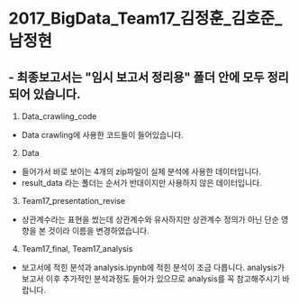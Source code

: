 # 2017_BigData_Team17_김정훈_김호준_남정현

## - 최종보고서는 "임시 보고서 정리용" 폴더 안에 모두 정리되어 있습니다.

1) Data_crawling_code
- Data crawling에 사용한 코드들이 들어있습니다.

2) Data
- 들어가서 바로 보이는 4개의 zip파일이 실제 분석에 사용한 데이터입니다.
- result_data 라는 폴더는 순서가 반대이지만 사용하지 않은 데이터입니다.

3) Team17_presentation_revise
- 상관계수라는 표현을 썼는데 상관계수와 유사하지만 상관계수 정의가 아닌 단순 영향을 본 것이라 이름을 변경하였습니다.

4) Team17_final, Team17_analysis
- 보고서에 적힌 분석과 analysis.ipynb에 적힌 분석이 조금 다릅니다.
analysis가 보고서 이후 추가적인 분석과정도 들어가 있으므로 analysis를 꼭 참고해주시기 바랍니다.
